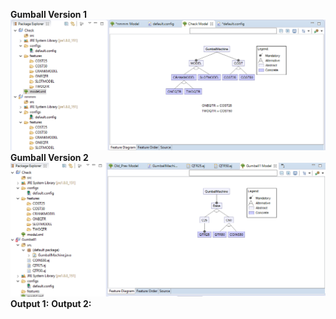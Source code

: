 <b>Gumball Version 1</b>
![alt tag](https://github.com/Shridhar-2205/cmpe202/blob/master/lab10/screenshots/Gumball%20V1.png)
<br>
<b>Gumball Version 2</b>
![alt tag](https://github.com/Shridhar-2205/cmpe202/blob/master/lab10/screenshots/Gumball%20V2.png)
<br>
<b>Output 1:</b>
<b>Output 2:</b>
